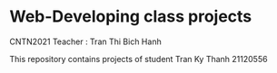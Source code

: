 # Web-Developing class projects
CNTN2021
Teacher : 	Tran Thi Bich Hanh

This repository contains projects of student 
Tran Ky Thanh
21120556
